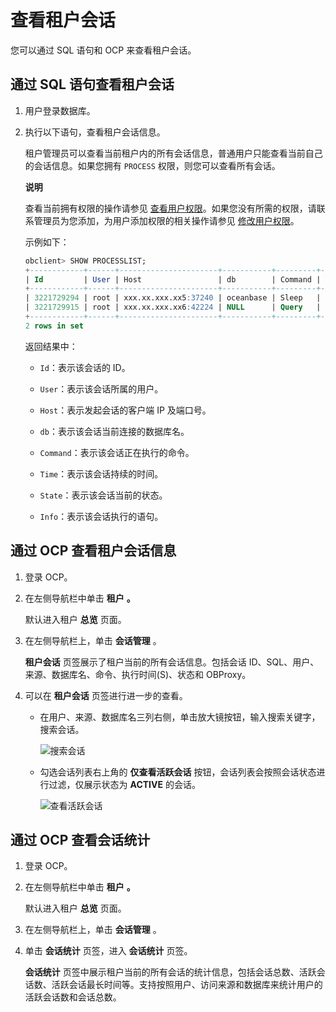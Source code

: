 查看租户会话 
===========================

您可以通过 SQL 语句和 OCP 来查看租户会话。

通过 SQL 语句查看租户会话 
------------------------------------

1. 用户登录数据库。

   

2. 执行以下语句，查看租户会话信息。

   租户管理员可以查看当前租户内的所有会话信息，普通用户只能查看当前自己的会话信息。如果您拥有 `PROCESS` 权限，则您可以查看所有会话。
   
   **说明**

   

   查看当前拥有权限的操作请参见 [查看用户权限](5.manage-users-and-privileges/5.view-user-privileges.md)。如果您没有所需的权限，请联系管理员为您添加，为用户添加权限的相关操作请参见 [修改用户权限](5.manage-users-and-privileges/6.modify-user-privileges.md)。

   示例如下：

   ```sql
   obclient> SHOW PROCESSLIST;
   +------------+------+----------------------+-----------+---------+------+--------+------------------+
   | Id         | User | Host                 | db        | Command | Time | State  | Info             |
   +------------+------+----------------------+-----------+---------+------+--------+------------------+
   | 3221729294 | root | xxx.xx.xxx.xx5:37240 | oceanbase | Sleep   |  989 | SLEEP  | NULL             |
   | 3221729915 | root | xxx.xx.xxx.xx6:42224 | NULL      | Query   |    0 | ACTIVE | SHOW PROCESSLIST |
   +------------+------+----------------------+-----------+---------+------+--------+------------------+
   2 rows in set
   ```

   

   返回结果中：
   * `Id`：表示该会话的 ID。

     
   
   * `User`：表示该会话所属的用户。

     
   
   * `Host`：表示发起会话的客户端 IP 及端口号。

     
   
   * `db`：表示该会话当前连接的数据库名。

     
   
   * `Command`：表示该会话正在执行的命令。

     
   
   * `Time`：表示该会话持续的时间。

     
   
   * `State`：表示该会话当前的状态。

     
   
   * `Info`：表示该会话执行的语句。

     
   

   




通过 OCP 查看租户会话信息 
------------------------------------

1. 登录 OCP。

   

2. 在左侧导航栏中单击 **租户** **。** 

   默认进入租户 **总览** 页面。
   

3. 在左侧导航栏上，单击 **会话管理** 。

   **租户会话** 页签展示了租户当前的所有会话信息。包括会话 ID、SQL、用户、来源、数据库名、命令、执行时间(S)、状态和 OBProxy。
   

4. 可以在 **租户会话** 页签进行进一步的查看。

   * 在用户、来源、数据库名三列右侧，单击放大镜按钮，输入搜索关键字，搜索会话。

     ![搜索会话](https://help-static-aliyun-doc.aliyuncs.com/assets/img/zh-CN/8802770061/p167396.png)
     
   
   * 勾选会话列表右上角的 **仅查看活跃会话** 按钮，会话列表会按照会话状态进行过滤，仅展示状态为 **ACTIVE** 的会话。

     ![查看活跃会话](https://help-static-aliyun-doc.aliyuncs.com/assets/img/zh-CN/9802770061/p167397.png)
     
   

   




通过 OCP 查看会话统计 
----------------------------------

1. 登录 OCP。

   

2. 在左侧导航栏中单击 **租户** **。** 

   默认进入租户 **总览** 页面。
   

3. 在左侧导航栏上，单击 **会话管理** 。

   

4. 单击 **会话统计** 页签，进入 **会话统计** 页签。

   **会话统计** 页签中展示租户当前的所有会话的统计信息，包括会话总数、活跃会话数、活跃会话最长时间等。支持按照用户、访问来源和数据库来统计用户的活跃会话数和会话总数。
   



